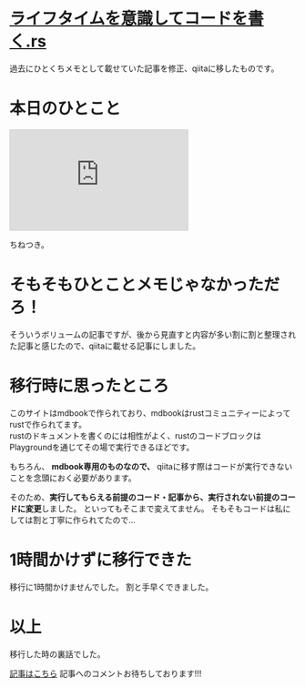 # [ライフタイムを意識してコードを書く.rs](https://qiita.com/tamkame123/items/fe4d0b9a8fa6e7f4db7f)
過去にひとくちメモとして載せていた記事を修正、qiitaに移したものです。

# 本日のひとこと
<iframe width="312" height="176" src="https://ext.nicovideo.jp/thumb/sm45176104" scrolling="no" style="border:solid 1px #ccc;" frameborder="0"><a href="https://www.nicovideo.jp/watch/sm45176104">DECO*27 - チェリーポップ feat. 初音ミク</a></iframe>

ちねつき。

# そもそもひとことメモじゃなかっただろ！
そういうボリュームの記事ですが、後から見直すと内容が多い割に割と整理された記事と感じたので、qiitaに載せる記事にしました。

# 移行時に思ったところ
このサイトはmdbookで作られており、mdbookはrustコミュニティーによってrustで作られてます。  
rustのドキュメントを書くのには相性がよく、rustのコードブロックはPlaygroundを通じてその場で実行できるほどです。

もちろん、 **mdbook専用のものなので、** qiitaに移す際はコードが実行できないことを念頭におく必要があります。

そのため、**実行してもらえる前提のコード・記事から、実行されない前提のコードに変更**しました。
といってもそこまで変えてません。 そもそもコードは私にしては割と丁寧に作られてたので...

# 1時間かけずに移行できた
移行に1時間かけませんでした。 割と手早くできました。

# 以上
移行した時の裏話でした。

[記事はこちら](https://qiita.com/tamkame123/items/fe4d0b9a8fa6e7f4db7f)
記事へのコメントお待ちしております!!!
